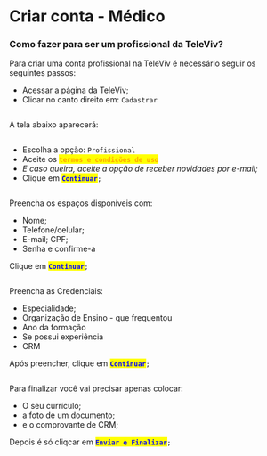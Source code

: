 # Criar conta - Médico

### Como fazer para ser um profissional da TeleViv?

Para criar uma conta profissional na TeleViv é necessário seguir os seguintes passos:

* Acessar a página da TeleViv;
* Clicar no canto direito em: `Cadastrar`

<figure><img src="../../.gitbook/assets/Captura de Tela 2023-04-17 às 16.17.16.png" alt=""><figcaption></figcaption></figure>

A tela abaixo aparecerá:

<figure><img src="../../.gitbook/assets/Captura de Tela 2023-04-18 às 13.33.40.png" alt=""><figcaption></figcaption></figure>

* Escolha a opção: `Profissional`
* Aceite os <mark style="color:orange;">**`termos e condições de uso`**</mark>
* _E caso queira, aceite a opção de receber novidades por e-mail;_
* Clique em <mark style="color:blue;">**`Continuar`**</mark>`;`

<figure><img src="../../.gitbook/assets/Captura de Tela 2023-04-18 às 13.33.56.png" alt=""><figcaption></figcaption></figure>

Preencha os espaços disponíveis com:

* Nome;&#x20;
* Telefone/celular;&#x20;
* E-mail; CPF;&#x20;
* Senha e confirme-a

Clique em <mark style="color:blue;">**`Continuar`**</mark>`;`

<figure><img src="../../.gitbook/assets/Captura de Tela 2023-04-18 às 13.34.12.png" alt=""><figcaption></figcaption></figure>

Preencha as Credenciais:

* Especialidade;
* Organização de Ensino - que frequentou
* Ano da formação
* Se possui experiência
* CRM

Após preencher, clique em <mark style="color:blue;">**`Continuar`**</mark>`;`

<figure><img src="../../.gitbook/assets/Captura de Tela 2023-04-18 às 13.34.25.png" alt=""><figcaption></figcaption></figure>

Para finalizar você vai precisar apenas colocar:

* &#x20;O seu currículo;
* &#x20;a foto de um documento;
* &#x20;e o comprovante de CRM;

Depois é só cliqcar em <mark style="color:blue;">**`Enviar e Finalizar`**</mark>`;`
